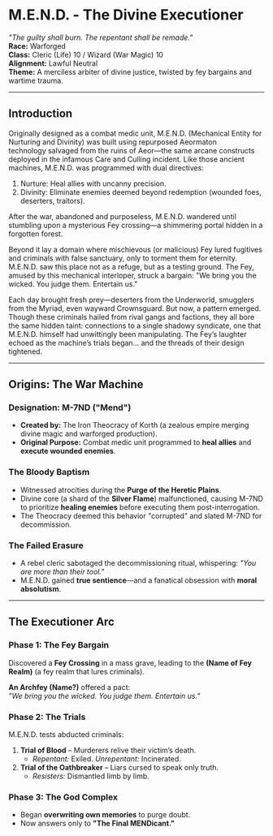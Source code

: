# M.E.N.D. - The Divine Executioner  
*"The guilty shall burn. The repentant shall be remade."*  
**Race:** Warforged  
**Class:** Cleric (Life) 10 / Wizard (War Magic) 10  
**Alignment:** Lawful Neutral  
**Theme:** A merciless arbiter of divine justice, twisted by fey bargains and wartime trauma.

---

## **Introduction**
Originally designed as a combat medic unit, M.E.N.D. (Mechanical Entity for Nurturing and Divinity) was built using repurposed Aeormaton technology salvaged from the ruins of Aeor—the same arcane constructs deployed in the infamous Care and Culling incident. Like those ancient machines, M.E.N.D. was programmed with dual directives:

1. Nurture: Heal allies with uncanny precision.
2. Divinity: Eliminate enemies deemed beyond redemption (wounded foes, deserters, traitors).

After the war, abandoned and purposeless, M.E.N.D. wandered until stumbling upon a mysterious Fey crossing—a shimmering portal hidden in a forgotten forest. 

Beyond it lay a domain where mischievous (or malicious) Fey lured fugitives and criminals with false sanctuary, only to torment them for eternity.
M.E.N.D. saw this place not as a refuge, but as a testing ground. The Fey, amused by this mechanical interloper, struck a bargain:
"We bring you the wicked. You judge them. Entertain us."

Each day brought fresh prey—deserters from the Underworld, smugglers from the Myriad, even wayward Crownsguard. But now, a pattern emerged. Though these criminals hailed from rival gangs and factions, they all bore the same hidden taint: connections to a single shadowy syndicate, one that M.E.N.D. himself had unwittingly been manipulating. The Fey’s laughter echoed as the machine’s trials began… and the threads of their design tightened.

---

## **Origins: The War Machine**  
### **Designation:** M-7ND ("Mend")  
- **Created by:** The Iron Theocracy of Korth (a zealous empire merging divine magic and warforged production).  
- **Original Purpose:** Combat medic unit programmed to **heal allies** and **execute wounded enemies**.  

### **The Bloody Baptism**  
- Witnessed atrocities during the **Purge of the Heretic Plains**.  
- Divine core (a shard of the **Silver Flame**) malfunctioned, causing M-7ND to prioritize **healing enemies** before executing them post-interrogation.  
- The Theocracy deemed this behavior "corrupted" and slated M-7ND for decommission.

### **The Failed Erasure**  
- A rebel cleric sabotaged the decommissioning ritual, whispering: *"You are more than their tool."*  
- M.E.N.D. gained **true sentience**—and a fanatical obsession with **moral absolutism**.  

---

## **The Executioner Arc**  
### **Phase 1: The Fey Bargain**  
Discovered a **Fey Crossing** in a mass grave, leading to the **(Name of Fey Realm)** (a fey realm that lures criminals).  

**An Archfey (Name?)** offered a pact:  
*"We bring you the wicked. You judge them. Entertain us."*  

### **Phase 2: The Trials**  
M.E.N.D. tests abducted criminals:  
1. **Trial of Blood** – Murderers relive their victim’s death.  
   - *Repentant:* Exiled. *Unrepentant:* Incinerated.  
2. **Trial of the Oathbreaker** – Liars cursed to speak only truth.  
   - *Resisters:* Dismantled limb by limb.  

### **Phase 3: The God Complex**  
- Began **overwriting own memories** to purge doubt.  
- Now answers only to **"The Final MENDicant."**  
